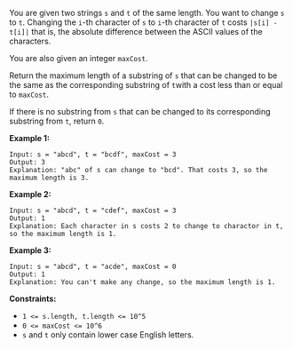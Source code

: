 You are given two strings `s` and `t` of the same length. You want to change
`s` to `t`. Changing the `i`-th character of `s` to `i`-th character of `t`
costs `|s[i] - t[i]|` that is, the absolute difference between the ASCII
values of the characters.

You are also given an integer `maxCost`.

Return the maximum length of a substring of `s` that can be changed to be the
same as the corresponding substring of `t`with a cost less than or equal to
`maxCost`.

If there is no substring from `s` that can be changed to its corresponding
substring from `t`, return `0`.



**Example 1:**

    
    
    Input: s = "abcd", t = "bcdf", maxCost = 3
    Output: 3
    Explanation: "abc" of s can change to "bcd". That costs 3, so the maximum length is 3.

**Example 2:**

    
    
    Input: s = "abcd", t = "cdef", maxCost = 3
    Output: 1
    Explanation: Each character in s costs 2 to change to charactor in t, so the maximum length is 1.
    

**Example 3:**

    
    
    Input: s = "abcd", t = "acde", maxCost = 0
    Output: 1
    Explanation: You can't make any change, so the maximum length is 1.
    



**Constraints:**

  * `1 <= s.length, t.length <= 10^5`
  * `0 <= maxCost <= 10^6`
  * `s` and `t` only contain lower case English letters.

